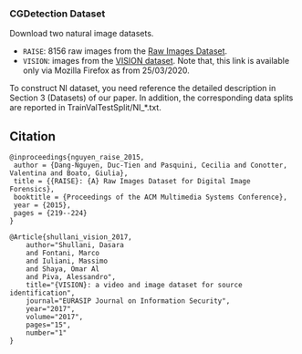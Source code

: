 ### CGDetection Dataset

Download two natural image datasets.
- `RAISE`: 8156 raw images from the [Raw Images Dataset](http://loki.disi.unitn.it/RAISE/download.html).
- `VISION`: images from the [VISION dataset](ftp://lesc.dinfo.unifi.it/pub/Public/VISION/). Note that, this link is available only via Mozilla Firefox as from 25/03/2020.

To construct NI dataset, you need reference the detailed description in Section 3 (Datasets) of our paper. In addition, the corresponding data splits are reported in TrainValTestSplit/NI_*.txt.

## Citation
```
@inproceedings{nguyen_raise_2015,
 author = {Dang-Nguyen, Duc-Tien and Pasquini, Cecilia and Conotter, Valentina and Boato, Giulia},
 title = {{RAISE}: {A} Raw Images Dataset for Digital Image Forensics},
 booktitle = {Proceedings of the ACM Multimedia Systems Conference},
 year = {2015},
 pages = {219--224}
}

@Article{shullani_vision_2017,
	author="Shullani, Dasara
	and Fontani, Marco
	and Iuliani, Massimo
	and Shaya, Omar Al
	and Piva, Alessandro",
	title="{VISION}: a video and image dataset for source identification",
	journal="EURASIP Journal on Information Security",
	year="2017",
	volume="2017",
	pages="15",
	number="1"
}
```
